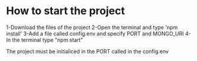# How to start the project

1-Download the files of the project
2-Open the terminal and type 'npm install'
3-Add a file called config.env and specify PORT and MONGO_URI
4-In the terminal type "npm start"

The project must be initialiced in the PORT called in the config.env
